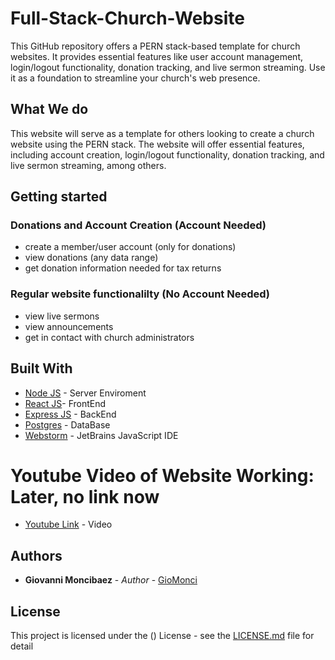 # Full-Stack-Church-Website

This GitHub repository offers a PERN stack-based template for church websites. 
It provides essential features like user account management, login/logout functionality, donation tracking, and live sermon streaming. 
Use it as a foundation to streamline your church's web presence.

## What We do

This website will serve as a template for others looking to create a church website using the PERN stack.
The website will offer essential features, including account creation, login/logout functionality, donation tracking, and live sermon streaming, among others.

## Getting started

### Donations and Account Creation (Account Needed)

- create a member/user account (only for donations)
- view donations (any data range)
- get donation information needed for tax returns

 ### Regular website functionalilty (No Account Needed)

- view live sermons
- view announcements
- get in contact with church administrators

## Built With

* [Node JS](https://nodejs.org/en) - Server Enviroment
* [React JS](https://react.dev/)- FrontEnd
* [Express JS](https://expressjs.com/) - BackEnd
* [Postgres](https://www.postgresql.org/) - DataBase
* [Webstorm](https://www.jetbrains.com/webstorm/) - JetBrains JavaScript IDE


# Youtube Video of Website Working: Later, no link now
* [Youtube Link](linkhere) - Video

## Authors

* **Giovanni Moncibaez** - *Author* - [GioMonci](https://github.com/GioMonci)

## License

This project is licensed under the () License - see the [LICENSE.md](LICENSE.md) file for detail
